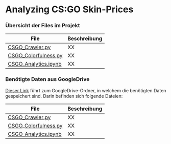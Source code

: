 # Analyzing CS:GO Skin-Prices


### Übersicht der Files im Projekt
| File | Beschreibung |
| --- | --- |
| [CSGO_Crawler.py](https://github.com/princessivy/Analyzing_CSGO_SkinPrices/blob/main/CSGO_Crawler.py) | XX |
| [CSGO_Colorfulness.py](https://github.com/princessivy/Analyzing_CSGO_SkinPrices/blob/main/CSGO_Colorfulness.py) | XX |
| [CSGO_Analytics.ipynb](https://github.com/princessivy/Analyzing_CSGO_SkinPrices/blob/main/CSGO_Analytics.ipynb) | XX |



### Benötigte Daten aus GoogleDrive
[Dieser Link](https://drive.google.com/drive/folders/1jo_B2uZqdP_QrxFDANSfYoqUNVIo9V4e?usp=sharing) führt zum GoogleDrive-Ordner, in welchem die benötigten Daten gespeichert sind. Darin befinden sich folgende Dateien:


| File | Beschreibung |
| --- | --- |
| [CSGO_Crawler.py](https://github.com/princessivy/Analyzing_CSGO_SkinPrices/blob/main/CSGO_Crawler.py) | XX |
| [CSGO_Colorfulness.py](https://github.com/princessivy/Analyzing_CSGO_SkinPrices/blob/main/CSGO_Colorfulness.py) | XX |
| [CSGO_Analytics.ipynb](https://github.com/princessivy/Analyzing_CSGO_SkinPrices/blob/main/CSGO_Analytics.ipynb) | XX |
